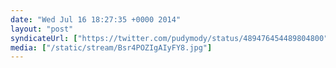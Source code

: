 ```yaml
---
date: "Wed Jul 16 18:27:35 +0000 2014"
layout: "post"
syndicateUrl: ["https://twitter.com/pudymody/status/489476454489804800"]
media: ["/static/stream/Bsr4POZIgAIyFY8.jpg"]
---
```

